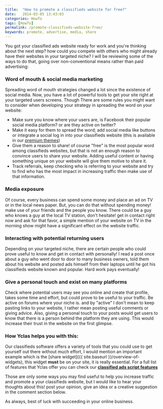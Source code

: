 ```yaml
---
title:  "How to promote a classifieds website for free?"
date:   2014-03-05 13:43:03
categories: HowTo
tags: [HowTo]
permalink: /promote-classifieds-website-free/
keywords: promote, advertise, media, share
---
```

You got your classified ads website ready for work and you're thinking about the next step? how could you compete with others who might already have their websites in your targeted niche? I will be reviewing some of the ways to do that, going over non-conventional means rather than paid advertising:

### Word of mouth & social media marketing

Spreading word of mouth strategies changed a lot since the existence of social media. Now, you have a lot of powerful tools to get your site right at your targeted users screens. Though There are some rules you might want to consider when developing your strategy in spreading the word on your website:

* Make sure you know where your users are, is Facebook their popular social media platform? or are they active on twitter?
* Make it easy for them to spread the word; add social media like buttons or integrate a social log in into your classifieds website (this is available in our [premium themes](https://selfhosted.yclas.com/themes))
* Give them a reason to share! of course "free" is the most popular word among classifieds websites, but that is not an enough reason to convince users to share your website. Adding useful content or having something unique on your website will give them motive to share it.
* Track referrals, keep checking who is referring to your website and try to find who has the most impact in increasing traffic then make use of that information.

### Media exposure

Of course, every business can spend some money and place an ad on TV or in the local news paper. But, you can do that without spending money! make use of your friends and the people you know. There could be a guy who knows a guy at the local TV station, don't hesitate! get in contact right now and ask for that favor, a simple mention of your website on TV in the morning show might have a significant effect on the website traffic.

### Interacting with potential returning users

Depending on your targeted niche, there are certain people who could prove useful to know and get in contact with personally! I read a post once about a guy who went door to door to many business owners, told them about his website and posted ads himself from their laptops until he got his classifieds website known and popular. Hard work pays eventually!

### Give a personal touch and exist on many platforms

Check where potential users may see you online and create that profile, takes some time and effort, but could prove to be useful to your traffic. Be active on forums where your niche is. and by "active" I don't mean to keep pasting links to your website, I rather mean posting useful comments or giving advice. Also, giving a personal touch to your posts would get users to know that there is a person behind the platform they are using. This would increase their trust in the website on the first glimpse.

### How Yclas helps you with this:

Our classifieds software offers a variety of tools that you could use to get yourself out there without much effort, I would mention an important example which is the [share widget]({{ site.baseurl }}/overview-of-widgets), this widget **must** be on your site, it is really essential. For a full list of features that Yclas offer you can check our **[classified ads script features](https://yclas.com/features.html)**

Those are only some ways you may find useful to help you increase traffic and promote a your classifieds website, but I would like to hear your thoughts about this! post your opinion, give an idea or a creative suggestion in the comment section below.

As always, best of luck with succeeding in your online business.

